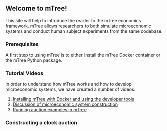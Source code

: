 ## Welcome to mTree!

This site will help to introduce the reader to the mTree economics framework. mTree allows researchers to both simulate microeconomic systems and conduct human subject experiments from the same codebase.

### Prerequisites

A first step to using mTree is to either install the mTree Docker container or the mTree Python package.

### Tutorial Videos

In order to understand how mTree works and how to develop microeconomic systems, we have created a number of videos.

1. [Installing mTree with Docker and using the developer tools](https://www.youtube.com/watch?v=ec2RR1E5Aro)
2. [Discussion of microeconomic system construction](https://www.youtube.com/watch?v=Krmr3FQv-Ls)
3. [Running auction examples in mTree](https://www.youtube.com/watch?v=VZajGnsv_3I)

### Constructing a clock auction
